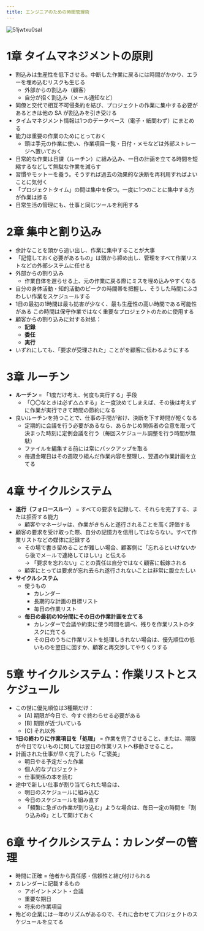```yaml
---
title: エンジニアのための時間管理術
---
```


![51jwtxu0sal](https://user-images.githubusercontent.com/13412823/47614712-4d101400-dae7-11e8-9149-720cec5519bf.jpg)


# 1章 タイムマネジメントの原則

- 割込みは生産性を低下させる。中断した作業に戻るには時間がかかり、エラーを埋め込むリスクも生じる
    - 外部からの割込み（顧客）
    - 自分が招く割込み（メール通知など）
- 同僚と交代で相互不可侵条約を結び、プロジェクトの作業に集中する必要があるときは他の SA が割込みを引き受ける
- タイムマネジメント情報は1つのデータベース（電子・紙問わず）にまとめる
- 能力は重要の作業のためにとっておく
    - 頭は手元の作業に使い、作業項目一覧・日付・メモなどは外部ストレージへ置いておく
- 日常的な作業は日課（ルーチン）に組み込み、一日の計画を立てる時間を短縮するなどして無駄な作業を減らす
- 習慣やモットーを養う。そうすれば過去の効果的な決断を再利用すればよいことに気付く
- 「プロジェクトタイム」の間は集中を保つ。一度に1つのことに集中する方が作業は捗る
- 日常生活の管理にも、仕事と同じツールを利用する


# 2章 集中と割り込み

- 余計なことを頭から追い出し、作業に集中することが大事
- 「記憶しておく必要があるもの」は頭から締め出し、管理をすべて作業リストなどの外部システムに任せる
- 外部からの割り込み
    - 作業自体を遅らせる上、元の作業に戻る際にミスを埋め込みやすくなる
- 自分の身体活動・知的活動のピークの時間帯を把握し、そうした時間にふさわしい作業をスケジュールする
- 1日の最初の1時間は最も妨害が少なく、最も生産性の高い時間である可能性がある
    この時間は保守作業ではなく重要なプロジェクトのために使用する
- 顧客からの割り込みに対する対処：
    - **記録**
    - **委任**
    - **実行**
- いずれにしても、「要求が受理された」ことがを顧客に伝わるようにする


# 3章 ルーチン

- **ルーチン** = 「1度だけ考え、何度も実行する」手段
    - 「〇〇なときは必ず△△する」と一度決めてしまえば、その後は考えずに作業が実行できて時間の節約になる
- 良いルーチンを持つことで、仕事の手間が省け、決断を下す時間が短くなる
    - 定期的に会議を行う必要があるなら、あらかじめ関係者の合意を取って決まった時刻に定例会議を行う（毎回スケジュール調整を行う時間が無駄）
    - ファイルを編集する前には常にバックアップを取る
    - 毎週金曜日はその週取り組んだ作業内容を整理し、翌週の作業計画を立てる


# 4章 サイクルシステム

- **遂行（フォロースルー）** = すべての要求を記録して、それらを完了する、または拒否する能力
    - 顧客やマネージャは、作業がきちんと遂行されることを高く評価する
- 顧客の要求を受け取った際、自分の記憶力を信用してはならない。すべて作業リストなどの媒体に記録する
    - その場で書き留めることが難しい場合、顧客側に「忘れるといけないから後でメールで連絡してほしい」と伝える  
      → 「要求を忘れない」ことの責任は自分ではなく顧客に転嫁される
    - 顧客にとっては要求が忘れ去られ遂行されないことは非常に腹立たしい
- **サイクルシステム**
    - 使うもの
        - カレンダー
        - 長期的な計画の目標リスト
        - 毎日の作業リスト
    - **毎日の最初の10分間にその日の作業計画を立てる**
        - カレンダーで会議や約束に使う時間を調べ、残りを作業リストのタスクに充てる
        - その日のうちに作業リストを処理しきれない場合は、優先順位の低いものを翌日に回すか、顧客と再交渉してやりくりする


# 5章 サイクルシステム：作業リストとスケジュール

- この世に優先順位は3種類だけ：
    - [A] 期限が今日で、今すぐ終わらせる必要がある
    - [B] 期限が近づいている
    - [C] それ以外
- **1日の終わりに作業項目を「処理」** = 作業を完了させること、または、期限が今日でないものに関しては翌日の作業リストへ移動させること。
- 計画された仕事が早く完了したら「ご褒美」
    - 明日やる予定だった作業
    - 個人的なプロジェクト
    - 仕事関係の本を読む
- 途中で新しい仕事が割り当てられた場合は、
    - 明日のスケジュールに組み込む
    - 今日のスケジュールを組み直す
    - 「頻繁に急ぎの作業が割り込む」ような場合は、毎日一定の時間を「割り込み枠」として開けておく


# 6章 サイクルシステム：カレンダーの管理

- 時間に正確 = 他者から責任感・信頼性と結び付けられる
- カレンダーに記載するもの
    - アポイントメント・会議
    - 重要な期日
    - 将来の作業項目
- 殆どの企業には一年のリズムがあるので、それに合わせてプロジェクトのスケジュールを立てる
